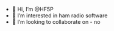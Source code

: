 - 👋 Hi, I’m @HF5P
- 👀 I’m interested in ham radio software
- 💞️ I’m looking to collaborate on - no

<!---
HF5P/HF5P is a ✨ special ✨ repository because its `README.md` (this file) appears on your GitHub profile.
You can click the Preview link to take a look at your changes.
--->

